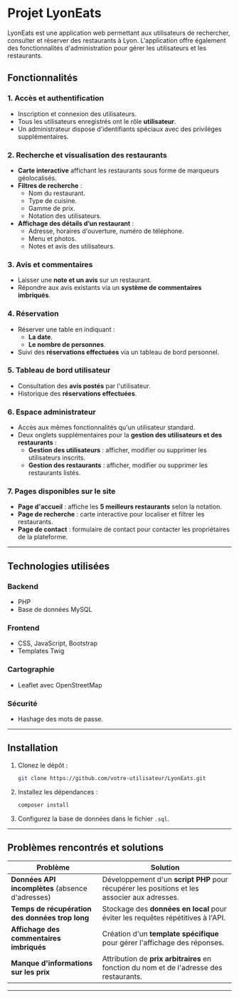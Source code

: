 # Projet LyonEats

LyonEats est une application web permettant aux utilisateurs de rechercher, consulter et réserver des restaurants à Lyon. L'application offre également des fonctionnalités d'administration pour gérer les utilisateurs et les restaurants.

## Fonctionnalités

### **1. Accès et authentification**
- Inscription et connexion des utilisateurs.
- Tous les utilisateurs enregistrés ont le rôle **utilisateur**.
- Un administrateur dispose d'identifiants spéciaux avec des privilèges supplémentaires.

### **2. Recherche et visualisation des restaurants**
- **Carte interactive** affichant les restaurants sous forme de marqueurs géolocalisés.
- **Filtres de recherche** :
  - Nom du restaurant.
  - Type de cuisine.
  - Gamme de prix.
  - Notation des utilisateurs.
- **Affichage des détails d’un restaurant** :
  - Adresse, horaires d'ouverture, numéro de téléphone.
  - Menu et photos.
  - Notes et avis des utilisateurs.

### **3. Avis et commentaires**
- Laisser une **note et un avis** sur un restaurant.
- Répondre aux avis existants via un **système de commentaires imbriqués**.

### **4. Réservation**
- Réserver une table en indiquant :
  - **La date**.
  - **Le nombre de personnes**.
- Suivi des **réservations effectuées** via un tableau de bord personnel.

### **5. Tableau de bord utilisateur**
- Consultation des **avis postés** par l'utilisateur.
- Historique des **réservations effectuées**.

### **6. Espace administrateur**
- Accès aux mêmes fonctionnalités qu'un utilisateur standard.
- Deux onglets supplémentaires pour la **gestion des utilisateurs et des restaurants** :
  - **Gestion des utilisateurs** : afficher, modifier ou supprimer les utilisateurs inscrits.
  - **Gestion des restaurants** : afficher, modifier ou supprimer les restaurants listés.

### **7. Pages disponibles sur le site**
- **Page d'accueil** : affiche les **5 meilleurs restaurants** selon la notation.
- **Page de recherche** : carte interactive pour localiser et filtrer les restaurants.
- **Page de contact** : formulaire de contact pour contacter les propriétaires de la plateforme.

---

## Technologies utilisées

### **Backend**
- PHP
- Base de données MySQL

### **Frontend**
- CSS, JavaScript, Bootstrap
- Templates Twig

### **Cartographie**
- Leaflet avec OpenStreetMap

### **Sécurité**
- Hashage des mots de passe.

---

## Installation

1. Clonez le dépôt :
   ```bash
   git clone https://github.com/votre-utilisateur/LyonEats.git
   ```
2. Installez les dépendances :
   ```bash
   composer install
   ```
3. Configurez la base de données dans le fichier `.sql`.

---

## Problèmes rencontrés et solutions

| Problème | Solution |
|----------|----------|
| **Données API incomplètes** (absence d'adresses) | Développement d'un **script PHP** pour récupérer les positions et les associer aux adresses. |
| **Temps de récupération des données trop long** | Stockage des **données en local** pour éviter les requêtes répétitives à l'API. |
| **Affichage des commentaires imbriqués** | Création d'un **template spécifique** pour gérer l'affichage des réponses. |
| **Manque d'informations sur les prix** | Attribution de **prix arbitraires** en fonction du nom et de l'adresse des restaurants. |

---
